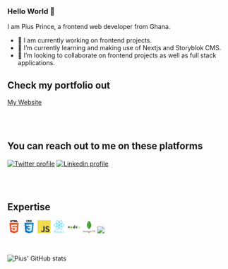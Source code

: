 
<!--
**piusprince/piusprince** is a ✨ _special_ ✨ repository because its `README.md` (this file) appears on your GitHub profile.

Here are some ideas to get you started:

- 🔭 I’m currently working on ...
- 🌱 I’m currently learning ...
- 👯 I’m looking to collaborate on ...
- 🤔 I’m looking for help with ...
- 💬 Ask me about ...
- 📫 How to reach me: ...
- 😄 Pronouns: ...
- ⚡ Fun fact: ...
-->

### Hello World 👋
I am Pius Prince, a frontend web developer from Ghana.
- 🔭 I am currently working on frontend projects.
- 🌱 I’m currently learning and making use of Nextjs and Storyblok CMS.
- 👯 I’m looking to collaborate on frontend projects as well as full stack applications.

## Check my portfolio out
[My Website](https://piusprince.netlify.app/)


<br>
<br>

## You can reach out to me on these platforms


<a href="https://https://twitter.com/PiusOPrince" target="blank"><img align="center" src="https://raw.githubusercontent.com/rahuldkjain/github-profile-readme-generator/master/src/images/icons/Social/twitter.svg" alt="Twitter profile" height="30" width="40" /></a>
<a href="https://www.linkedin.com/in/pius-prince-oduro-92156b1b4" target="blank"><img align="center" src="https://raw.githubusercontent.com/rahuldkjain/github-profile-readme-generator/master/src/images/icons/Social/linked-in-alt.svg" alt="Linkedin profile" height="30" width="40" /></a>
</p>
<br>
<br>

## Expertise
<code><img height="30" src="https://raw.githubusercontent.com/devicons/devicon/master/icons/html5/html5-original-wordmark.svg"></code>
<code><img height="30" src="https://raw.githubusercontent.com/devicons/devicon/master/icons/css3/css3-original-wordmark.svg"></code>
<code><img height="30" src="https://raw.githubusercontent.com/devicons/devicon/master/icons/javascript/javascript-original.svg"></code>
<code><img height="30" src="https://raw.githubusercontent.com/devicons/devicon/master/icons/react/react-original-wordmark.svg"></code>
<code><img height="30" src="https://raw.githubusercontent.com/devicons/devicon/master/icons/nodejs/nodejs-original-wordmark.svg"></code>
<code><img height="30" src="https://raw.githubusercontent.com/devicons/devicon/master/icons/mongodb/mongodb-original-wordmark.svg"></code>
<code><img height="30" src="https://www.vectorlogo.zone/logos/figma/figma-icon.svg"></code>

<br>

![Pius' GitHub stats](https://github-readme-stats.vercel.app/api?username=piusprince&show_icons=true&theme=tokyonight)


